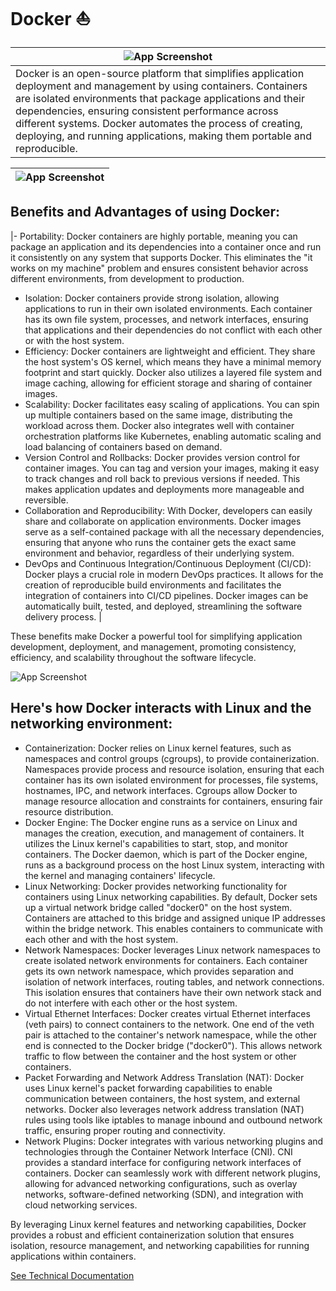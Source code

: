 # Docker ⛵

| ![App Screenshot](https://drive.google.com/uc?export=view&id=1GYOnnEnxM-GP9asH7_14axUHBzadYbaj) |
| ----------------------- |
| Docker is an open-source platform that simplifies application deployment and management by using containers. Containers are isolated environments that package applications and their dependencies, ensuring consistent performance across different systems. Docker automates the process of creating, deploying, and running applications, making them portable and reproducible. |

| ![App Screenshot](https://drive.google.com/uc?export=view&id=1h12PjKaZs9HRJqysAmyF-f5neTii9zlY) |
| ----------------------- |
## Benefits and Advantages of using Docker:

|- Portability: Docker containers are highly portable, meaning you can package an application and its dependencies into a container once and run it consistently on any system that supports Docker. This eliminates the "it works on my machine" problem and ensures consistent behavior across different environments, from development to production.
- Isolation: Docker containers provide strong isolation, allowing applications to run in their own isolated environments. Each container has its own file system, processes, and network interfaces, ensuring that applications and their dependencies do not conflict with each other or with the host system.
- Efficiency: Docker containers are lightweight and efficient. They share the host system's OS kernel, which means they have a minimal memory footprint and start quickly. Docker also utilizes a layered file system and image caching, allowing for efficient storage and sharing of container images.
- Scalability: Docker facilitates easy scaling of applications. You can spin up multiple containers based on the same image, distributing the workload across them. Docker also integrates well with container orchestration platforms like Kubernetes, enabling automatic scaling and load balancing of containers based on demand.
- Version Control and Rollbacks: Docker provides version control for container images. You can tag and version your images, making it easy to track changes and roll back to previous versions if needed. This makes application updates and deployments more manageable and reversible.
- Collaboration and Reproducibility: With Docker, developers can easily share and collaborate on application environments. Docker images serve as a self-contained package with all the necessary dependencies, ensuring that anyone who runs the container gets the exact same environment and behavior, regardless of their underlying system.
- DevOps and Continuous Integration/Continuous Deployment (CI/CD): Docker plays a crucial role in modern DevOps practices. It allows for the creation of reproducible build environments and facilitates the integration of containers into CI/CD pipelines. Docker images can be automatically built, tested, and deployed, streamlining the software delivery process. |

These benefits make Docker a powerful tool for simplifying application development, deployment, and management, promoting consistency, efficiency, and scalability throughout the software lifecycle.


![App Screenshot](https://drive.google.com/uc?export=view&id=1AxGl7IbhOdY-JkdKLcSyiOy65BGxYatU)
## Here's how Docker interacts with Linux and the networking environment:

- Containerization: Docker relies on Linux kernel features, such as namespaces and control groups (cgroups), to provide containerization. Namespaces provide process and resource isolation, ensuring that each container has its own isolated environment for processes, file systems, hostnames, IPC, and network interfaces. Cgroups allow Docker to manage resource allocation and constraints for containers, ensuring fair resource distribution.
- Docker Engine: The Docker engine runs as a service on Linux and manages the creation, execution, and management of containers. It utilizes the Linux kernel's capabilities to start, stop, and monitor containers. The Docker daemon, which is part of the Docker engine, runs as a background process on the host Linux system, interacting with the kernel and managing containers' lifecycle.
- Linux Networking: Docker provides networking functionality for containers using Linux networking capabilities. By default, Docker sets up a virtual network bridge called "docker0" on the host system. Containers are attached to this bridge and assigned unique IP addresses within the bridge network. This enables containers to communicate with each other and with the host system.
- Network Namespaces: Docker leverages Linux network namespaces to create isolated network environments for containers. Each container gets its own network namespace, which provides separation and isolation of network interfaces, routing tables, and network connections. This isolation ensures that containers have their own network stack and do not interfere with each other or the host system.
- Virtual Ethernet Interfaces: Docker creates virtual Ethernet interfaces (veth pairs) to connect containers to the network. One end of the veth pair is attached to the container's network namespace, while the other end is connected to the Docker bridge ("docker0"). This allows network traffic to flow between the container and the host system or other containers.
- Packet Forwarding and Network Address Translation (NAT): Docker uses Linux kernel's packet forwarding capabilities to enable communication between containers, the host system, and external networks. Docker also leverages network address translation (NAT) rules using tools like iptables to manage inbound and outbound network traffic, ensuring proper routing and connectivity.
- Network Plugins: Docker integrates with various networking plugins and technologies through the Container Network Interface (CNI). CNI provides a standard interface for configuring network interfaces of containers. Docker can seamlessly work with different network plugins, allowing for advanced networking configurations, such as overlay networks, software-defined networking (SDN), and integration with cloud networking services.

By leveraging Linux kernel features and networking capabilities, Docker provides a robust and efficient containerization solution that ensures isolation, resource management, and networking capabilities for running applications within containers.

[See Technical Documentation](https://tinyurl.com/dock3rtech)
